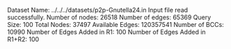 Dataset Name: ../../../datasets/p2p-Gnutella24.in
Input file read successfully.
Number of nodes: 26518
Number of edges: 65369
Query Size: 100
Total Nodes: 37497
Available Edges: 120357541
Number of BCCs: 10990
Number of Edges Added in R1: 100
Number of Edges Added in R1+R2: 100
